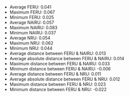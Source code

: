 
* Average FERU: 0.041 
* Maximum FERU: 0.067 
* Minimum FERU: 0.025 
* Average NAIRU: 0.057 
* Maximum NAIRU: 0.083 
* Minimum NAIRU: 0.037 
* Average NRU: 0.054 
* Maximum NRU: 0.062 
* Minimum NRU: 0.044 
* Average distance between FERU & NAIRU: 0.013 
* Average absolute distance between FERU & NAIRU: 0.014 
* Maximum distance between FERU & NAIRU: 0.033 
* Minimum distance between FERU & NAIRU: -0.006 
* Average distance between FERU & NRU: 0.011 
* Average absolute distance between FERU & NRU: 0.012 
* Maximum distance between FERU & NRU: 0.023 
* Minimum distance between FERU & NRU: -0.022 

